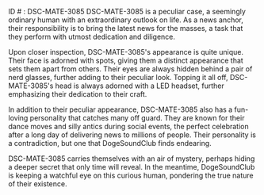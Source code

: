 ID # : DSC-MATE-3085
DSC-MATE-3085 is a peculiar case, a seemingly ordinary human with an extraordinary outlook on life. As a news anchor, their responsibility is to bring the latest news for the masses, a task that they perform with utmost dedication and diligence.

Upon closer inspection, DSC-MATE-3085's appearance is quite unique. Their face is adorned with spots, giving them a distinct appearance that sets them apart from others. Their eyes are always hidden behind a pair of nerd glasses, further adding to their peculiar look. Topping it all off, DSC-MATE-3085's head is always adorned with a LED headset, further emphasizing their dedication to their craft.

In addition to their peculiar appearance, DSC-MATE-3085 also has a fun-loving personality that catches many off guard. They are known for their dance moves and silly antics during social events, the perfect celebration after a long day of delivering news to millions of people. Their personality is a contradiction, but one that DogeSoundClub finds endearing.

DSC-MATE-3085 carries themselves with an air of mystery, perhaps hiding a deeper secret that only time will reveal. In the meantime, DogeSoundClub is keeping a watchful eye on this curious human, pondering the true nature of their existence.